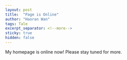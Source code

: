 ```yaml
---
layout: post
title:  "Page is Online"
author: "Haoran Wan"
tags: Tale
excerpt_separator: <!--more-->
sticky: true
hidden: false
---
```

My homepage is online now! Please stay tuned for more.
